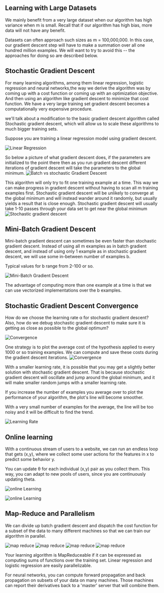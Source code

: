 ## Learning with Large Datasets

We mainly benefit from a very large dataset when our algorithm has high variance when m is small. Recall that if our algorithm has high bias, more data will not have any benefit.

Datasets can often approach such sizes as m = 100,000,000. In this case, our gradient descent step will have to make a summation over all one hundred million examples. We will want to try to avoid this -- the approaches for doing so are described below.

## Stochastic Gradient Descent

For many learning algorithms, among them linear regression, logistic regression and neural networks,the way we derive the algorithm was by coming up with a cost function or coming up with an optimization objective. And then using an algorithm like gradient descent to minimize that cost function. We have a very large training set gradient descent becomes a computationally very expensive procedure.

we'll talk about a modification to the basic gradient descent algorithm called Stochastic gradient descent, which will allow us to scale these algorithms to much bigger training sets.

Suppose you are training a linear regression model using gradient descent.

![Linear Regression](pics/Large-Scale-ML/LR.png)

So below a picture of what gradient descent does, if the parameters are initialized to the point there then as you run gradient descent different iterations of gradient descent will take the parameters to the global minimum.
![Batch vs stochastic Gradient Descent](pics/Large-Scale-ML/S-gradient-descent.png)

This algorithm will only try to fit one training example at a time. This way we can make progress in gradient descent without having to scan all m training examples first. Stochastic gradient descent will be unlikely to converge at the global minimum and will instead wander around it randomly, but usually yields a result that is close enough. Stochastic gradient descent will usually take 1-10 passes through your data set to get near the global minimum
![Stochastic gradient descent](pics/Large-Scale-ML/sgd-minimize.png)

## Mini-Batch Gradient Descent

Mini-batch gradient descent can sometimes be even faster than stochastic gradient descent. Instead of using all m examples as in batch gradient descent, and instead of using only 1 example as in stochastic gradient descent, we will use some in-between number of examples b.

Typical values for b range from 2-100 or so.

![Mini-Batch Gradient Descent](pics/Large-Scale-ML/mini-batch.png)

The advantage of computing more than one example at a time is that we can use vectorized implementations over the b examples.

## Stochastic Gradient Descent Convergence

How do we choose the learning rate α for stochastic gradient descent? Also, how do we debug stochastic gradient descent to make sure it is getting as close as possible to the global optimum?

![Convergence](pics/Large-Scale-ML/s-convergence.png)

One strategy is to plot the average cost of the hypothesis applied to every 1000 or so training examples. We can compute and save these costs during the gradient descent iterations.
![Convergence](pics/Large-Scale-ML/s-convergence2.png)

With a smaller learning rate, it is possible that you may get a slightly better solution with stochastic gradient descent. That is because stochastic gradient descent will oscillate and jump around the global minimum, and it will make smaller random jumps with a smaller learning rate.

If you increase the number of examples you average over to plot the performance of your algorithm, the plot's line will become smoother.

With a very small number of examples for the average, the line will be too noisy and it will be difficult to find the trend.

![Learning Rate](pics/Large-Scale-ML/learning-rate.png)

## Online learning
With a continuous stream of users to a website, we can run an endless loop that gets (x,y), where we collect some user actions for the features in x to predict some behavior y.

You can update θ for each individual (x,y) pair as you collect them. This way, you can adapt to new pools of users, since you are continuously updating theta.

![online Learning](pics/Large-Scale-ML/online-learning.png)

![online Learning](pics/Large-Scale-ML/online-learning2.png)

## Map-Reduce and Parallelism

We can divide up batch gradient descent and dispatch the cost function for a subset of the data to many different machines so that we can train our algorithm in parallel.

![map reduce](pics/Large-Scale-ML/map-reduce.png)
![map reduce](pics/Large-Scale-ML/map-reduce1.png)
![map reduce](pics/Large-Scale-ML/map-reduce2.png)
![map reduce](pics/Large-Scale-ML/map-reduce3.png)

Your learning algorithm is MapReduceable if it can be expressed as computing sums of functions over the training set. Linear regression and logistic regression are easily parallelizable.

For neural networks, you can compute forward propagation and back propagation on subsets of your data on many machines. Those machines can report their derivatives back to a 'master' server that will combine them.
